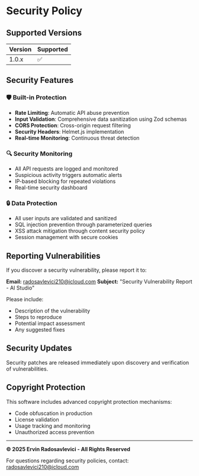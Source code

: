 
# Security Policy

## Supported Versions

| Version | Supported          |
| ------- | ------------------ |
| 1.0.x   | :white_check_mark: |

## Security Features

### 🛡️ Built-in Protection
- **Rate Limiting**: Automatic API abuse prevention
- **Input Validation**: Comprehensive data sanitization using Zod schemas
- **CORS Protection**: Cross-origin request filtering
- **Security Headers**: Helmet.js implementation
- **Real-time Monitoring**: Continuous threat detection

### 🔍 Security Monitoring
- All API requests are logged and monitored
- Suspicious activity triggers automatic alerts
- IP-based blocking for repeated violations
- Real-time security dashboard

### 🔒 Data Protection
- All user inputs are validated and sanitized
- SQL injection prevention through parameterized queries
- XSS attack mitigation through content security policy
- Session management with secure cookies

## Reporting Vulnerabilities

If you discover a security vulnerability, please report it to:

**Email:** radosavlevici210@icloud.com
**Subject:** "Security Vulnerability Report - AI Studio"

Please include:
- Description of the vulnerability
- Steps to reproduce
- Potential impact assessment
- Any suggested fixes

## Security Updates

Security patches are released immediately upon discovery and verification of vulnerabilities.

## Copyright Protection

This software includes advanced copyright protection mechanisms:
- Code obfuscation in production
- License validation
- Usage tracking and monitoring
- Unauthorized access prevention

---

**© 2025 Ervin Radosavlevici - All Rights Reserved**

For questions regarding security policies, contact: radosavlevici210@icloud.com
